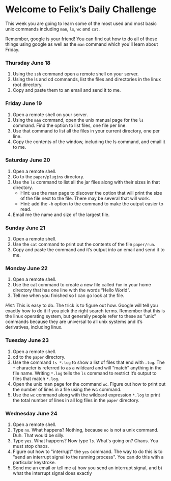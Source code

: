 # Welcome to Felix’s Daily Challenge

This week you are going to learn some of the most used and most basic unix commands including `man`, `ls`, `wc` and `cat`.

Remember, google is your friend!  You can find out how to do all of these things using google as well as the `man` command which you'll learn about Friday.

### Thursday June 18

1. Using the `ssh` command open a remote shell on your server.  
2. Using the ls and cd commands, list the files and directories in the linux root directory.  
3. Copy and paste them to an email and send it to me.

### Friday June 19

1. Open a remote shell on your server.  
2. Using the `man` command, open the unix manual page for the `ls` command.  Find the option to list files, one file per line.  
3. Use that command to list all the files in your current directory, one per line.  
4. Copy the contents of the window, including the ls command, and email it to me.

### Saturday June 20

1. Open a remote shell.
2. Go to the `paper/plugins` directory.
3. Use the `ls` command to list all the jar files along with their sizes in that directory.
   * Hint: use the man page to discover the option that will print the size of the file next to the file.  There may be several that will work.
   * Hint: add the `-h` option to the command to make the output easier to read.
4. Email me the name and size of the largest file.

### Sunday June 21

1. Open a remote shell.
2. Use the `cat` command to print out the contents of the file `paper/run`.
3. Copy and paste the command and it’s output into an email and send it to me.

### Monday June 22

1. Open a remote shell.
2. Use the cat command to create a new file called `fun` in your home directory that has one line with the words “Hello World”.
3. Tell me when you finished so I can go look at the file.

*Hint*: This is easy to do.  The trick is to figure out how.  Google will tell you exactly how to do it if you pick the right search terms.  Remember that this is the linux operating system, but generally people refer to these as “unix” commands because they are universal to all unix systems and it’s derivatives, including linux.

### Tuesday June 23

1. Open a remote shell.
2. cd to the `paper` directory.
3. Use the command `ls *.log` to show a list of files that end with `.log`.  The `*` character is referred to as a wildcard and will “match” anything in the file name.  Writing `*.log` tells the `ls` command to restrict it’s output to files that match `*.log`.
4. Open the unix man page for the command `wc`.  Figure out how to print out the number of lines in a file using the wc command.
5. Use the `wc` command along with the wildcard expression `*.log` to print the total number of lines in all log files in the `paper` directory.

### Wednesday June 24

1. Open a remote shell.
2. Type `no`.  What happens?  Nothing, because `no` is not a unix command.  Duh.  That would be silly.
3. Type `yes`.  What happens?  Now type `ls`.  What's going on?  Chaos.  You must stop chaos.
4. Figure out how to "interrupt" the `yes` command.  The way to do this is to "send an interrupt signal to the running process".  You can do this with a particular keystroke.
5. Send me an email or tell me
   a) how you send an interrupt signal, and
   b) what the interrupt signal does exactly

